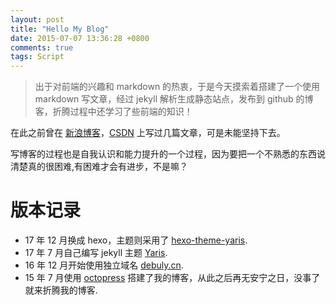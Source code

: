 ```yaml
---
layout: post
title: "Hello My Blog"
date: 2015-07-07 13:36:28 +0800
comments: true
tags: Script
---
```



> 出于对前端的兴趣和 markdown 的热衷，于是今天摸索着搭建了一个使用 markdown 写文章，经过 jekyll 解析生成静态站点，发布到 github 的博客，折腾过程中还学习了些前端的知识！

在此之前曾在 [新浪博客](http://blog.sina.com.cn/u/2122575953)，[CSDN](http://blog.csdn.net/x1q2l3/article) 上写过几篇文章，可是未能坚持下去。

写博客的过程也是自我认识和能力提升的一个过程，因为要把一个不熟悉的东西说清楚真的很困难,有困难才会有进步，不是嘛？

# 版本记录

- 17 年 12 月换成 hexo，主题则采用了 [hexo-theme-yaris](https://github.com/debugly/hexo-theme-yaris).
- 17 年 7 月自己编写 jekyll 主题 [Yaris](https://github.com/debugly/Yaris).
- 16 年 12 月开始使用独立域名 [debuly.cn](http://debuly.cn).
- 15 年 7 月使用 [octopress](http://octopress.org/) 搭建了我的博客，从此之后再无安宁之日，没事了就来折腾我的博客.